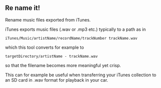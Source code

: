 ## Re name it!

Rename music files exported from iTunes.

iTunes exports music files (.wav or .mp3 etc.) typically to a path as in

`iTunes/Music/artistName/recordName/trackNumber trackName.wav`

which this tool converts for example to

`targetDirectory/artistName - trackName.wav`

so that the filename becomes more meaningful yet crisp.

This can for example be useful when transferring your iTunes collection to an SD card in .wav format for playback in your car.

